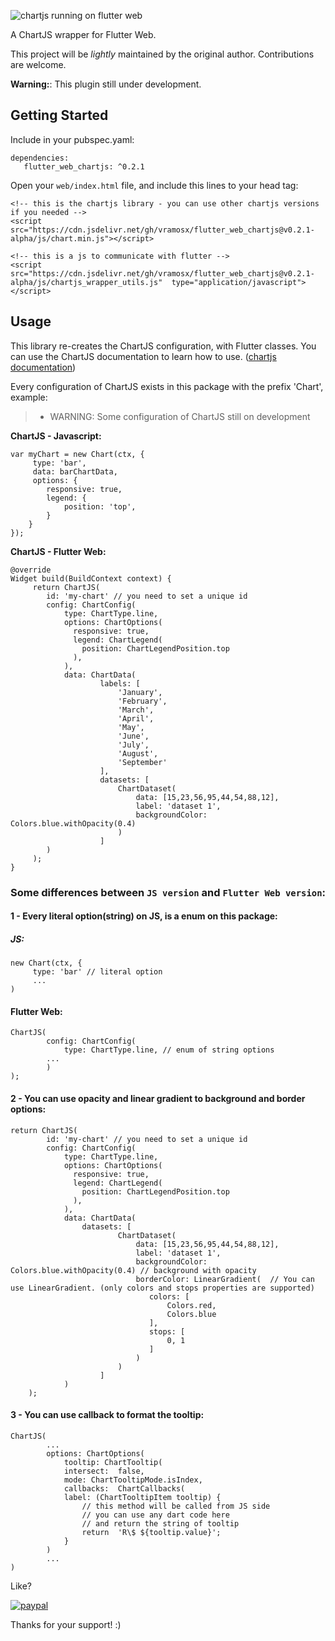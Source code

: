 ![chartjs running on flutter web](https://raw.githubusercontent.com/vramosx/flutter_web_chartjs/master/images/flutter_web_chartjs.png)

A ChartJS wrapper for Flutter Web.

This project will be _lightly_ maintained by the original author. Contributions are welcome.

**Warning:**: This plugin still under development.

## Getting Started

Include in your pubspec.yaml:

    dependencies:  
       flutter_web_chartjs: ^0.2.1


Open your `web/index.html` file, and include this lines to your head tag:
```
<!-- this is the chartjs library - you can use other chartjs versions if you needed -->
<script  src="https://cdn.jsdelivr.net/gh/vramosx/flutter_web_chartjs@v0.2.1-alpha/js/chart.min.js"></script>

<!-- this is a js to communicate with flutter -->
<script  src="https://cdn.jsdelivr.net/gh/vramosx/flutter_web_chartjs@v0.2.1-alpha/js/chartjs_wrapper_utils.js"  type="application/javascript"></script>
```

## Usage

This library re-creates the ChartJS configuration, with Flutter classes. You can use the ChartJS documentation to learn how to use. ([chartjs documentation](https://www.chartjs.org/docs/latest/))

Every configuration of ChartJS exists in this package with the prefix 'Chart', example:

> - WARNING: Some configuration of ChartJS still on development

**ChartJS - Javascript:**
```
var myChart = new Chart(ctx, {
     type: 'bar',
     data: barChartData,
     options: {
		responsive: true,
		legend: {
			position: 'top',
		}
	}
});
```

**ChartJS - Flutter Web:**
```
@override
Widget build(BuildContext context) {
     return ChartJS(
        id: 'my-chart' // you need to set a unique id
        config: ChartConfig(
	        type: ChartType.line,
	        options: ChartOptions(
	          responsive: true,
	          legend: ChartLegend(
				position: ChartLegendPosition.top
			  ),
	        ),
	        data: ChartData(
					labels: [
						'January',
						'February',
						'March',
						'April',
						'May',
						'June',
						'July',
						'August',
						'September'
					],
					datasets: [
						ChartDataset(
							data: [15,23,56,95,44,54,88,12],
							label: 'dataset 1',
							backgroundColor:  Colors.blue.withOpacity(0.4)
						)
					]
        )
     );
}
```

### Some differences between `JS version` and `Flutter Web version`:

#### 1 - Every literal option(string) on JS, is a enum on this package:

##### JS:
```
new Chart(ctx, {
     type: 'bar' // literal option
     ...
)
```

#### Flutter Web:
```
ChartJS(
        config: ChartConfig(
	        type: ChartType.line, // enum of string options
	    ...
	    )
);
```
#### 2 - You can use opacity and linear gradient to background and border options:
```
return ChartJS(
        id: 'my-chart' // you need to set a unique id
        config: ChartConfig(
	        type: ChartType.line,
	        options: ChartOptions(
	          responsive: true,
	          legend: ChartLegend(
				position: ChartLegendPosition.top
			  ),
	        ),
	        data: ChartData(
		        datasets: [
						ChartDataset(
							data: [15,23,56,95,44,54,88,12],
							label: 'dataset 1',
							backgroundColor:  Colors.blue.withOpacity(0.4) // background with opacity
							borderColor: LinearGradient(  // You can use LinearGradient. (only colors and stops properties are supported)
							   colors: [
								   Colors.red,
								   Colors.blue
							   ],
							   stops: [
								   0, 1
							   ]
							)
						)
					]
			)
	);
```

#### 3 - You can use callback to format the tooltip:
```
ChartJS(
		...
		options: ChartOptions(
			tooltip: ChartTooltip(
			intersect:  false,
			mode: ChartTooltipMode.isIndex,
			callbacks:  ChartCallbacks(
			label: (ChartTooltipItem tooltip) {
			    // this method will be called from JS side
			    // you can use any dart code here
			    // and return the string of tooltip
				return  'R\$ ${tooltip.value}';
			}
		)
		...
)
```

Like?

[![paypal](https://raw.githubusercontent.com/vramosx/flutter_web_chartjs/master/images/bmc.png)](https://www.paypal.com/cgi-bin/webscr?cmd=_s-xclick&hosted_button_id=2LQ3KCKG6XDUQ)

Thanks for your support! :)